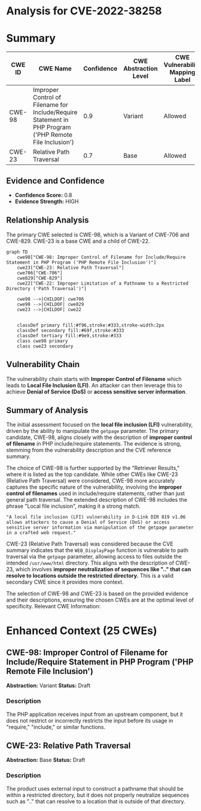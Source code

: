 # Analysis for CVE-2022-38258

# Summary
| CWE ID | CWE Name | Confidence | CWE Abstraction Level | CWE Vulnerability Mapping Label | CWE-Vulnerability Mapping Notes |
|---|---|---|---|---|---|
| CWE-98 | Improper Control of Filename for Include/Require Statement in PHP Program ('PHP Remote File Inclusion') | 0.9 | Variant | Allowed | Primary CWE |
| CWE-23 | Relative Path Traversal | 0.7 | Base | Allowed | Secondary Candidate |

## Evidence and Confidence

*   **Confidence Score:** 0.8
*   **Evidence Strength:** HIGH

## Relationship Analysis
The primary CWE selected is CWE-98, which is a Variant of CWE-706 and CWE-829. CWE-23 is a base CWE and a child of CWE-22.
```mermaid
graph TD
    cwe98["CWE-98: Improper Control of Filename for Include/Require Statement in PHP Program ('PHP Remote File Inclusion')"]
    cwe23["CWE-23: Relative Path Traversal"]
    cwe706["CWE-706"]
    cwe829["CWE-829"]
    cwe22["CWE-22: Improper Limitation of a Pathname to a Restricted Directory ('Path Traversal')"]
    
    cwe98 -->|CHILDOF| cwe706
    cwe98 -->|CHILDOF| cwe829
    cwe23 -->|CHILDOF| cwe22
    

    classDef primary fill:#f96,stroke:#333,stroke-width:2px
    classDef secondary fill:#69f,stroke:#333
    classDef tertiary fill:#9e9,stroke:#333
    class cwe98 primary
    class cwe23 secondary
```

## Vulnerability Chain
The vulnerability chain starts with **Improper Control of Filename** which leads to **Local File Inclusion (LFI)**. An attacker can then leverage this to achieve **Denial of Service (DoS)** or **access sensitive server information**.

## Summary of Analysis
The initial assessment focused on the **local file inclusion (LFI)** vulnerability, driven by the ability to manipulate the `getpage` parameter. The primary candidate, CWE-98, aligns closely with the description of **improper control of filename** in PHP include/require statements. The evidence is strong, stemming from the vulnerability description and the CVE reference summary.

The choice of CWE-98 is further supported by the "Retriever Results," where it is listed as the top candidate. While other CWEs like CWE-23 (Relative Path Traversal) were considered, CWE-98 more accurately captures the specific nature of the vulnerability, involving the **improper control of filenames** used in include/require statements, rather than just general path traversal. The extended description of CWE-98 includes the phrase "Local file inclusion", making it a strong match.

```
"A local file inclusion (LFI) vulnerability in D-Link DIR 819 v1.06 allows attackers to cause a Denial of Service (DoS) or access sensitive server information via manipulation of the getpage parameter in a crafted web request."
```

CWE-23 (Relative Path Traversal) was considered because the CVE summary indicates that the `WEB_DisplayPage` function is vulnerable to path traversal via the `getpage` parameter, allowing access to files outside the intended `/usr/www/html` directory. This aligns with the description of CWE-23, which involves **improper neutralization of sequences like ".." that can resolve to locations outside the restricted directory.** This is a valid secondary CWE since it provides more context.

The selection of CWE-98 and CWE-23 is based on the provided evidence and their descriptions, ensuring the chosen CWEs are at the optimal level of specificity.
Relevant CWE Information:

# Enhanced Context (25 CWEs)

## CWE-98: Improper Control of Filename for Include/Require Statement in PHP Program ('PHP Remote File Inclusion')
**Abstraction:** Variant
**Status:** Draft

### Description
The PHP application receives input from an upstream component, but it does not restrict or incorrectly restricts the input before its usage in "require," "include," or similar functions.

## CWE-23: Relative Path Traversal
**Abstraction:** Base
**Status:** Draft

### Description
The product uses external input to construct a pathname that should be within a restricted directory, but it does not properly neutralize sequences such as ".." that can resolve to a location that is outside of that directory.